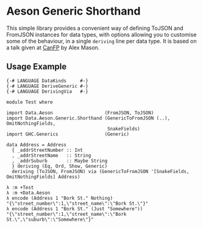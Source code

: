 # Aeson Generic Shorthand

This simple library provides a convenient way of defining ToJSON and FromJSON instances for data types, with options allowing you to customise some of the behaviour, in a single `deriving` line per data type.
It is based on a talk given at [CanFP](https://www.meetup.com/CanFPG/) by Alex Mason.

## Usage Example

```
{-# LANGUAGE DataKinds     #-}
{-# LANGUAGE DeriveGeneric #-}
{-# LANGUAGE DerivingVia   #-}

module Test where

import Data.Aeson                   (FromJSON, ToJSON)
import Data.Aeson.Generic.Shorthand (GenericToFromJSON (..), OmitNothingFields,
                                     SnakeFields)
import GHC.Generics                 (Generic)

data Address = Address
  { _addrStreetNumber :: Int
  , _addrStreetName   :: String
  , _addrSuburb       :: Maybe String
  } deriving (Eq, Ord, Show, Generic)
  deriving (ToJSON, FromJSON) via (GenericToFromJSON '[SnakeFields, OmitNothingFields] Address)
```

```
λ :m +Test
λ :m +Data.Aeson
λ encode (Address 1 "Bork St." Nothing)
"{\"street_number\":1,\"street_name\":\"Bork St.\"}"
λ encode (Address 1 "Bork St." (Just "Somewhere"))
"{\"street_number\":1,\"street_name\":\"Bork St.\",\"suburb\":\"Somewhere\"}"

```
